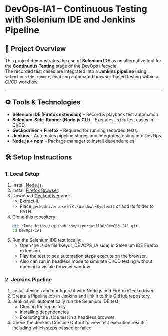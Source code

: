 # DevOps-IA1 – Continuous Testing with Selenium IDE and Jenkins Pipeline

## 📌 Project Overview
This project demonstrates the use of **Selenium IDE** as an alternative tool for the **Continuous Testing** stage of the DevOps lifecycle.  
The recorded test cases are integrated into a **Jenkins pipeline** using `selenium-side-runner`, enabling automated browser-based testing within a CI/CD workflow.

---

## ⚙️ Tools & Technologies
- **Selenium IDE (Firefox extension)** – Record & playback test automation.
- **Selenium-Side-Runner (Node.js CLI)** – Executes `.side` test cases in CI/CD.
- **Geckodriver + Firefox** – Required for running recorded tests.
- **Jenkins** – Automates pipeline stages and integrates testing into DevOps.
- **Node.js + npm** – Package manager to install dependencies.

## 🛠️ Setup Instructions

### 1. Local Setup
1. Install [Node.js](https://nodejs.org/).
2. Install [Firefox Browser](https://www.mozilla.org/en-US/firefox/new/).
3. Download [Geckodriver](https://github.com/mozilla/geckodriver/releases) and:
   - Extract it.
   - Place `geckodriver.exe` in `C:\Windows\System32` or add its folder to PATH.
4. Clone this repository:
   ```bash
   git clone https://github.com/keyurpatil06/DevOps-IA1.git
   cd DevOps-IA1
5. Run the Selenium IDE test locally:
    - Open the .side file (Keyur_DEVOPS_IA.side) in Selenium IDE Firefox extension.
    - Play the test to see automation steps execute on the browser.
    - Also can run in headless mode to simulate CI/CD testing without opening a visible browser window.

### 2. Jenkins Pipeline

1. Install Jenkins and configure it with Node.js and Firefox/Geckodriver.
2. Create a Pipeline job in Jenkins and link it to this GitHub repository.
3. Jenkins will automatically run the Selenium IDE test:
    - Cloning the repository
    - Installing dependencies
    - Executing the .side test in a headless browser
4. Check the Jenkins Console Output to view test execution results, including which steps passed or failed